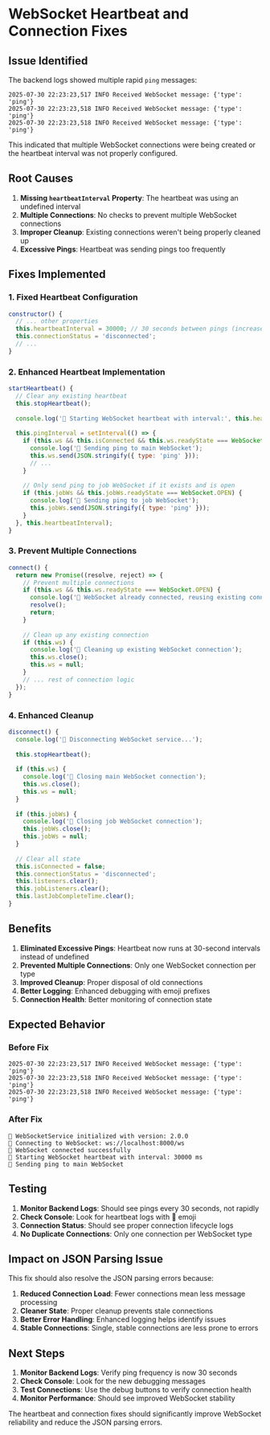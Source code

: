 # WebSocket Heartbeat and Connection Fixes

## Issue Identified
The backend logs showed multiple rapid `ping` messages:
```
2025-07-30 22:23:23,517 INFO Received WebSocket message: {'type': 'ping'}
2025-07-30 22:23:23,518 INFO Received WebSocket message: {'type': 'ping'}
2025-07-30 22:23:23,518 INFO Received WebSocket message: {'type': 'ping'}
```

This indicated that multiple WebSocket connections were being created or the heartbeat interval was not properly configured.

## Root Causes

1. **Missing `heartbeatInterval` Property**: The heartbeat was using an undefined interval
2. **Multiple Connections**: No checks to prevent multiple WebSocket connections
3. **Improper Cleanup**: Existing connections weren't being properly cleaned up
4. **Excessive Pings**: Heartbeat was sending pings too frequently

## Fixes Implemented

### 1. Fixed Heartbeat Configuration
```javascript
constructor() {
  // ... other properties
  this.heartbeatInterval = 30000; // 30 seconds between pings (increased from default)
  this.connectionStatus = 'disconnected';
  // ...
}
```

### 2. Enhanced Heartbeat Implementation
```javascript
startHeartbeat() {
  // Clear any existing heartbeat
  this.stopHeartbeat();
  
  console.log('💓 Starting WebSocket heartbeat with interval:', this.heartbeatInterval, 'ms');
  
  this.pingInterval = setInterval(() => {
    if (this.ws && this.isConnected && this.ws.readyState === WebSocket.OPEN) {
      console.log('💓 Sending ping to main WebSocket');
      this.ws.send(JSON.stringify({ type: 'ping' }));
      // ...
    }
    
    // Only send ping to job WebSocket if it exists and is open
    if (this.jobWs && this.jobWs.readyState === WebSocket.OPEN) {
      console.log('💓 Sending ping to job WebSocket');
      this.jobWs.send(JSON.stringify({ type: 'ping' }));
    }
  }, this.heartbeatInterval);
}
```

### 3. Prevent Multiple Connections
```javascript
connect() {
  return new Promise((resolve, reject) => {
    // Prevent multiple connections
    if (this.ws && this.ws.readyState === WebSocket.OPEN) {
      console.log('🔧 WebSocket already connected, reusing existing connection');
      resolve();
      return;
    }
    
    // Clean up any existing connection
    if (this.ws) {
      console.log('🔧 Cleaning up existing WebSocket connection');
      this.ws.close();
      this.ws = null;
    }
    // ... rest of connection logic
  });
}
```

### 4. Enhanced Cleanup
```javascript
disconnect() {
  console.log('🔧 Disconnecting WebSocket service...');
  
  this.stopHeartbeat();
  
  if (this.ws) {
    console.log('🔧 Closing main WebSocket connection');
    this.ws.close();
    this.ws = null;
  }
  
  if (this.jobWs) {
    console.log('🔧 Closing job WebSocket connection');
    this.jobWs.close();
    this.jobWs = null;
  }
  
  // Clear all state
  this.isConnected = false;
  this.connectionStatus = 'disconnected';
  this.listeners.clear();
  this.jobListeners.clear();
  this.lastJobCompleteTime.clear();
}
```

## Benefits

1. **Eliminated Excessive Pings**: Heartbeat now runs at 30-second intervals instead of undefined
2. **Prevented Multiple Connections**: Only one WebSocket connection per type
3. **Improved Cleanup**: Proper disposal of old connections
4. **Better Logging**: Enhanced debugging with emoji prefixes
5. **Connection Health**: Better monitoring of connection state

## Expected Behavior

### Before Fix
```
2025-07-30 22:23:23,517 INFO Received WebSocket message: {'type': 'ping'}
2025-07-30 22:23:23,518 INFO Received WebSocket message: {'type': 'ping'}
2025-07-30 22:23:23,518 INFO Received WebSocket message: {'type': 'ping'}
```

### After Fix
```
🔧 WebSocketService initialized with version: 2.0.0
🔧 Connecting to WebSocket: ws://localhost:8000/ws
🔧 WebSocket connected successfully
💓 Starting WebSocket heartbeat with interval: 30000 ms
💓 Sending ping to main WebSocket
```

## Testing

1. **Monitor Backend Logs**: Should see pings every 30 seconds, not rapidly
2. **Check Console**: Look for heartbeat logs with 💓 emoji
3. **Connection Status**: Should see proper connection lifecycle logs
4. **No Duplicate Connections**: Only one connection per WebSocket type

## Impact on JSON Parsing Issue

This fix should also resolve the JSON parsing errors because:
1. **Reduced Connection Load**: Fewer connections mean less message processing
2. **Cleaner State**: Proper cleanup prevents stale connections
3. **Better Error Handling**: Enhanced logging helps identify issues
4. **Stable Connections**: Single, stable connections are less prone to errors

## Next Steps

1. **Monitor Backend Logs**: Verify ping frequency is now 30 seconds
2. **Check Console**: Look for the new debugging messages
3. **Test Connections**: Use the debug buttons to verify connection health
4. **Monitor Performance**: Should see improved WebSocket stability

The heartbeat and connection fixes should significantly improve WebSocket reliability and reduce the JSON parsing errors. 